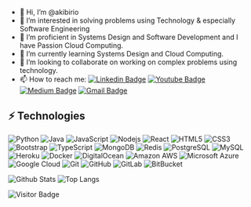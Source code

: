 - 👋 Hi, I’m @akibirio
- 👀 I’m interested in solving problems using Technology & especially Software Engineering
- 🌱 I’m proficient in Systems Design and Software Development and I have Passion Cloud Computing.
- 🌱 I’m currently learning Systems Design and Cloud Computing.
- 💞️ I’m looking to collaborate on working on complex problems using technology.
- 📫 How to reach me:
[![Linkedin Badge](https://img.shields.io/badge/-ayubkibirio-blue?style=flat-square&logo=Linkedin&logoColor=white&link=https://www.linkedin.com/in/ayub-kibirio/)](https://www.linkedin.com/in/ayub-kibirio/)
[![Youtube Badge](https://img.shields.io/badge/-ayubkibirio-darkred?style=flat-square&logo=youtube&logoColor=white&link=https://www.youtube.com/c/ayubkibirio)](https://www.youtube.com/c/ayubkibirio)
[![Medium Badge](https://img.shields.io/badge/-@ayubkibirio-03a57a?style=flat-square&labelColor=000000&logo=Medium&link=https://medium.com/@ayubkibirio/)](https://medium.com/@ayubkibirio)
[![Gmail Badge](https://img.shields.io/badge/-ayubkibirio@gmail.com-c14438?style=flat-square&logo=Gmail&logoColor=white&link=mailto:ayubkibirio@gmail.com)](mailto:ayubkibirio@gmail.com)

## ⚡ Technologies

![Python](https://img.shields.io/badge/-Python-black?style=flat-square&logo=Python)
![Java](https://img.shields.io/badge/-java-E34A86?style=flat-square&logo=java)
![JavaScript](https://img.shields.io/badge/-JavaScript-black?style=flat-square&logo=javascript)
![Nodejs](https://img.shields.io/badge/-Nodejs-black?style=flat-square&logo=Node.js)
![React](https://img.shields.io/badge/-React-black?style=flat-square&logo=react)
![HTML5](https://img.shields.io/badge/-HTML5-E34F26?style=flat-square&logo=html5&logoColor=white)
![CSS3](https://img.shields.io/badge/-CSS3-1572B6?style=flat-square&logo=css3)
![Bootstrap](https://img.shields.io/badge/-Bootstrap-563D7C?style=flat-square&logo=bootstrap)
![TypeScript](https://img.shields.io/badge/-TypeScript-007ACC?style=flat-square&logo=typescript)
![MongoDB](https://img.shields.io/badge/-MongoDB-black?style=flat-square&logo=mongodb)
![Redis](https://img.shields.io/badge/-Redis-black?style=flat-square&logo=Redis)
![PostgreSQL](https://img.shields.io/badge/-PostgreSQL-336791?style=flat-square&logo=postgresql)
![MySQL](https://img.shields.io/badge/-MySQL-black?style=flat-square&logo=mysql)
![Heroku](https://img.shields.io/badge/-Heroku-430098?style=flat-square&logo=heroku)
![Docker](https://img.shields.io/badge/-Docker-black?style=flat-square&logo=docker)
![DigitalOcean](https://img.shields.io/badge/-Digital%20Ocean-darkblue?style=flat-square&logo=digitalocean)
![Amazon AWS](https://img.shields.io/badge/Amazon%20AWS-232F3E?style=flat-square&logo=amazon-aws)
![Microsoft Azure](https://img.shields.io/badge/Microsoft%20Azure-232F7E?style=flat-square&logo=microsoft-azure)
![Google Cloud](https://img.shields.io/badge/Google%20Cloud-black?style=flat-square&logo=google-cloud)
![Git](https://img.shields.io/badge/-Git-black?style=flat-square&logo=git)
![GitHub](https://img.shields.io/badge/-GitHub-181717?style=flat-square&logo=github)
![GitLab](https://img.shields.io/badge/-GitLab-FCA121?style=flat-square&logo=gitlab)
![BitBucket](https://img.shields.io/badge/-BitBucket-darkblue?style=flat-square&logo=bitbucket)


![Github Stats](https://github-readme-stats.vercel.app/api?username=akibirio&count_private=true&show_icons=true&include_all_commits=true)
![Top Langs](https://github-readme-stats.vercel.app/api/top-langs/?username=akibirio&hide=TeX&layout=compact)

![Visitor Badge](https://visitor-badge.laobi.icu/badge?page_id=akibirio.akibirio)
  
<!---
akibirio/akibirio is a ✨ special ✨ repository because its `README.md` (this file) appears on your GitHub profile.
You can click the Preview link to take a look at your changes.
--->
